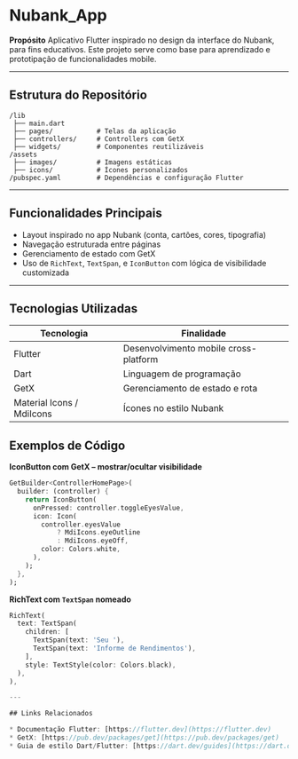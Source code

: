 # Nubank\_App

 **Propósito**
Aplicativo Flutter inspirado no design da interface do Nubank, para fins educativos. Este projeto serve como base para aprendizado e prototipação de funcionalidades mobile.

---

## Estrutura do Repositório

```text
/lib
 ├── main.dart
 ├── pages/           # Telas da aplicação
 ├── controllers/     # Controllers com GetX
 ├── widgets/         # Componentes reutilizáveis
/assets
 ├── images/          # Imagens estáticas
 ├── icons/           # Ícones personalizados
/pubspec.yaml         # Dependências e configuração Flutter
```

---

## Funcionalidades Principais

* Layout inspirado no app Nubank (conta, cartões, cores, tipografia)
* Navegação estruturada entre páginas
* Gerenciamento de estado com GetX
* Uso de `RichText`, `TextSpan`, e `IconButton` com lógica de visibilidade customizada

---

##  Tecnologias Utilizadas

| Tecnologia                | Finalidade                            |
| ------------------------- | ------------------------------------- |
| Flutter                   | Desenvolvimento mobile cross-platform |
| Dart                      | Linguagem de programação              |
| GetX                      | Gerenciamento de estado e rota        |
| Material Icons / MdiIcons | Ícones no estilo Nubank               |

## Exemplos de Código

**IconButton com GetX – mostrar/ocultar visibilidade**

```dart
GetBuilder<ControllerHomePage>(
  builder: (controller) {
    return IconButton(
      onPressed: controller.toggleEyesValue,
      icon: Icon(
        controller.eyesValue
            ? MdiIcons.eyeOutline
            : MdiIcons.eyeOff,
        color: Colors.white,
      ),
    );
  },
);
```

**RichText com `TextSpan` nomeado**

```dart
RichText(
  text: TextSpan(
    children: [
      TextSpan(text: 'Seu '),
      TextSpan(text: 'Informe de Rendimentos'),
    ],
    style: TextStyle(color: Colors.black),
  ),
),

---

## Links Relacionados

* Documentação Flutter: [https://flutter.dev](https://flutter.dev)
* GetX: [https://pub.dev/packages/get](https://pub.dev/packages/get)
* Guia de estilo Dart/Flutter: [https://dart.dev/guides](https://dart.dev/guides)
